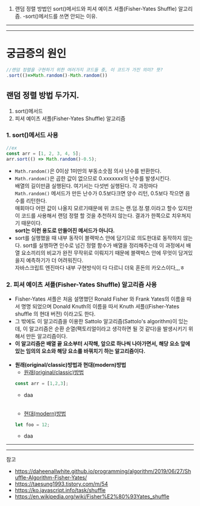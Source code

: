 1. 랜덤 정렬 방법인 sort()메서드와 피셔 예이츠 셔플(Fisher-Yates Shuffle) 알고리즘.
  -sort()메서드를 쓰면 안되는 이유.
---
---
# 궁금증의 원인
```javascript
//랜덤 정렬을 구현하기 위한 여러가지 코드들 중, 이 코드가 가진 의미? 뜻?
.sort(()=>Math.random()-Math.random())
```
## 랜덤 정렬 방법 두가지.
1. sort()메서드
2. 피셔 예이츠 셔플(Fisher-Yates Shuffle) 알고리즘

### 1. sort()메서드 사용
```javascript
//ex
const arr = [1, 2, 3, 4, 5];
arr.sort(() => Math.random()-0.5);
```
- `Math.random()`은 0이상 1미만의 부동소숫점 의사 난수를 반환한다.
- `Math.random()`은 곱한 값이 없으므로 0.xxxxxxx의 난수를 발생시킨다.<br>
배열의 길이만큼 실행된다. 여기서는 다섯번 실행된다. 각 과정마다 `Math.random()` 메서드가 만든 난수가 0.5보다크면 양수 리턴, 0.5보다 작으면 음수를 리턴한다.<br>
매회마다 어떤 값이 나올지 모르기때문에 위 코드는 랜.덤.정.렬.이라고 할수 있지만 이 코드를 사용해서 랜덤 정렬 할 것을 추천하지 않는다. 결과가 한쪽으로 치우쳐지기 때문이다.<br>
**sort는 이런 용도로 만들어진 메서드가 아니다.**
- sort를 실행했을 때 내부 동작이 블랙박스 안에 담기므로 의도한대로 동작하지 않는다. sort를 실행하면 인수로 넘긴 정렬 함수가 배열을 정리해주는데 이 과정에서 배열 요소끼리의 비교가 완전 무작위로 이뤄지기 때문에 블랙박스 안에 무엇이 담겨있을지 예측하기가 더 어려워진다.<br>
자바스크립트 엔진마다 내부 구현방식이 다 다르니 더욱 혼돈의 카오스이다,,,ㅎ

### 2. 피셔 예이츠 셔플(Fisher-Yates Shuffle) 알고리즘 사용
- Fisher-Yates 셔플은 처음 설명했던 Ronald Fisher 와 Frank Yates의 이름을 따서 명명 되었으며 Donald Knuth의 이름을 따서 Knuth 셔플((Fisher-Yates shuffle 의 현대 버전) 이라고도 한다.
- 그 밖에도 이 알고리즘을 이용한 Sattolo 알고리즘(Sattolo's algorithm)이 있는데, 이 알고리즘은 순환 순열(팩토리얼이라고 생각하면 될 것 같다)을 발생시키기 위해서 만든 알고리즘이다.
- **이 알고리즘은 배열 끝 요소부터 시작해, 앞으로 하나씩 나아가면서, 해당 요소 앞에 있는 임의의 요소와 해당 요소를 바꿔치기 하는 알고리즘이다.**<br><br>
- **원래(original/classic)방법과 현대(modern)방법**
  - <u>원래(original/classic)방법</u>
  ```javascript
  const arr = [1,2,3];
  ```
  - daa
  <br><br>

  - <u>현대(modern)방법</u>
  ```javascript
  let foo = 12;
  ```
  - daa
 

---
---
참고 <br>
- https://daheenallwhite.github.io/programming/algorithm/2019/06/27/Shuffle-Algorithm-Fisher-Yates/
- https://taesung1993.tistory.com/m/54
- https://ko.javascript.info/task/shuffle
- https://en.wikipedia.org/wiki/Fisher%E2%80%93Yates_shuffle